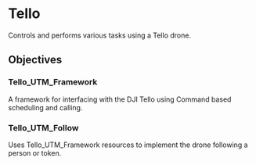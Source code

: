 # Tello
Controls and performs various tasks using a Tello drone.

## Objectives

### Tello_UTM_Framework
A framework for interfacing with the DJI Tello using Command based
scheduling and calling.

### Tello_UTM_Follow
Uses Tello_UTM_Framework resources to implement the drone following a person or token.
